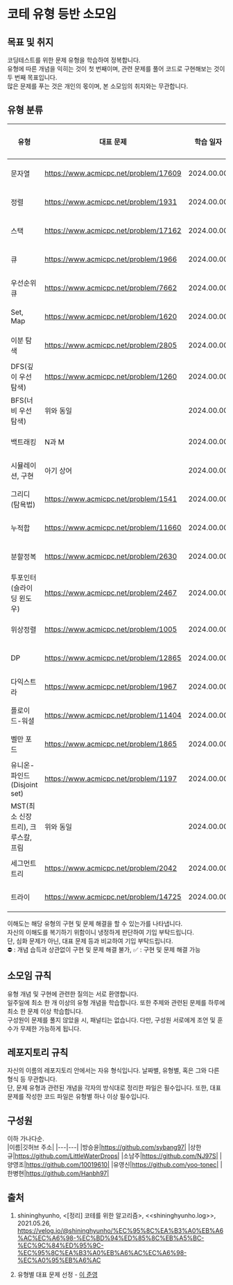# 코테 유형 등반 소모임
## 목표 및 취지
코딩테스트를 위한 문제 유형을 학습하여 정복합니다.<br>
유형에 따른 개념을 익히는 것이 첫 번째이며, 관련 문제를 풀어 코드로 구현해보는 것이 두 번째 목표입니다.<br>
많은 문제를 푸는 것은 개인의 몫이며, 본 소모임의 취지와는 무관합니다.


## 유형 분류
|유형|대표 문제|학습 일자|이해도|방승윤|상한규|소남주|양영조|유영신|한병현|
|---|---|---|---|---|---|---|---|---|---|
|문자열|https://www.acmicpc.net/problem/17609|2024.00.00|---|⛔|⛔|⛔|⛔|⛔|⛔|
|정렬|https://www.acmicpc.net/problem/1931|2024.00.00|---|⛔|⛔|⛔|⛔|⛔|⛔|
|스택|https://www.acmicpc.net/problem/17162|2024.00.00|---|⛔|⛔|⛔|⛔|⛔|⛔|
|큐|https://www.acmicpc.net/problem/1966|2024.00.00|---|⛔|⛔|⛔|⛔|⛔|⛔|
|우선순위큐|https://www.acmicpc.net/problem/7662|2024.00.00|---|⛔|⛔|⛔|⛔|⛔|⛔|
|Set, Map|https://www.acmicpc.net/problem/1620|2024.00.00|---|⛔|⛔|⛔|⛔|⛔|⛔|
|이분 탐색|https://www.acmicpc.net/problem/2805|2024.00.00|---|⛔|⛔|⛔|⛔|⛔|⛔|
|DFS(깊이 우선 탐색)|https://www.acmicpc.net/problem/1260|2024.00.00|---|⛔|⛔|⛔|⛔|⛔|⛔|
|BFS(너비 우선 탐색)|위와 동일|2024.00.00|---|⛔|⛔|⛔|⛔|⛔|⛔|
|백트래킹|N과 M|2024.00.00|---|⛔|⛔|⛔|⛔|⛔|⛔|
|시뮬레이션, 구현|아기 상어|2024.00.00|---|⛔|⛔|⛔|⛔|⛔|⛔|
|그리디(탐욕법)|https://www.acmicpc.net/problem/1541|2024.00.00|---|⛔|⛔|⛔|⛔|⛔|⛔|
|누적합|https://www.acmicpc.net/problem/11660|2024.00.00|---|⛔|⛔|⛔|⛔|⛔|⛔|
|분할정복|https://www.acmicpc.net/problem/2630|2024.00.00|---|⛔|⛔|⛔|⛔|⛔|⛔|
|투포인터(슬라이딩 윈도우)|https://www.acmicpc.net/problem/2467|2024.00.00|---|⛔|⛔|⛔|⛔|⛔|⛔|
|위상정렬|https://www.acmicpc.net/problem/1005|2024.00.00|---|⛔|⛔|⛔|⛔|⛔|⛔|
|DP|https://www.acmicpc.net/problem/12865|2024.00.00|---|⛔|⛔|⛔|⛔|⛔|⛔|
|다익스트라|https://www.acmicpc.net/problem/1967|2024.00.00|---|⛔|⛔|⛔|⛔|⛔|⛔|
|플로이드-워셜|https://www.acmicpc.net/problem/11404|2024.00.00|---|⛔|⛔|⛔|⛔|⛔|⛔|
|벨만 포드|https://www.acmicpc.net/problem/1865|2024.00.00|---|⛔|⛔|⛔|⛔|⛔|⛔|
|유니온-파인드(Disjoint set)|https://www.acmicpc.net/problem/1197|2024.00.00|---|⛔|⛔|⛔|⛔|⛔|⛔|
|MST(최소 신장 트리), 크루스칼, 프림|위와 동일|2024.00.00|---|⛔|⛔|⛔|⛔|⛔|⛔|
|세그먼트 트리|https://www.acmicpc.net/problem/2042|2024.00.00|---|⛔|⛔|⛔|⛔|⛔|⛔|
|트라이|https://www.acmicpc.net/problem/14725|2024.00.00|---|⛔|⛔|⛔|⛔|⛔|⛔|

이해도는 해당 유형의 구현 및 문제 해결을 할 수 있는가를 나타냅니다. <br>
자신의 이해도를 복기하기 위함이니 냉정하게 판단하여 기입 부탁드립니다.<br>
단, 심화 문제가 아닌, 대표 문제 등과 비교하여 기입 부탁드립니다.<br>
⛔ : 개념 습득과 상관없이 구현 및 문제 해결 불가, ✅ : 구현 및 문제 해결 가능


## 소모임 규칙
유형 개념 및 구현에 관련한 질의는 서로 환영합니다.<br>
일주일에 최소 한 개 이상의 유형 개념을 학습합니다. 또한 주제와 관련된 문제를 하루에 최소 한 문제 이상 학습합니다.<br>
구성원이 문제를 풀지 않았을 시, 패널티는 없습니다. 다만, 구성원 서로에게 조언 및 훈수가 무제한 가능하게 됩니다.


## 레포지토리 규칙
자신의 이름의 레포지토리 안에서는 자유 형식입니다. 날짜별, 유형별, 혹은 그와 다른 형식 등 무관합니다.<br>
단, 문제 유형과 관련된 개념을 각자의 방식대로 정리한 파일은 필수입니다. 또한, 대표 문제를 작성한 코드 파일은 유형별 하나 이상 필수입니다.


## 구성원
이하 가나다순.<br>
|이름|깃허브 주소|
|---|---|
|방승윤|https://github.com/sybang97|
|상한규|https://github.com/LittleWaterDrops|
|소남주|https://github.com/NJ97S|
|양영조|https://github.com/10019610|
|유영신|https://github.com/yoo-tonec|
|한병현|https://github.com/Hanbh97|

## 출처
1. shininghyunho, <[정리] 코테를 위한 알고리즘>, <<shininghyunho.log>>, 2021.05.26, https://velog.io/@shininghyunho/%EC%95%8C%EA%B3%A0%EB%A6%AC%EC%A6%98-%EC%BD%94%ED%85%8C%EB%A5%BC-%EC%9C%84%ED%95%9C-%EC%95%8C%EA%B3%A0%EB%A6%AC%EC%A6%98-%EC%A0%95%EB%A6%AC

2. 유형별 대표 문제 선정 - [이 준영](https://github.com/junyoung0619)

